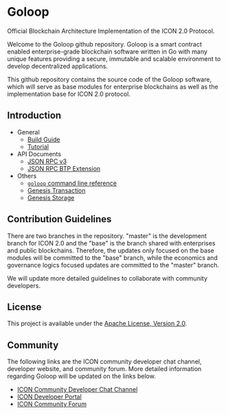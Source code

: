 # Goloop

Official Blockchain Architecture Implementation of the ICON 2.0 Protocol.

Welcome to the Goloop github repository. Goloop is a smart contract enabled enterprise-grade blockchain software written in Go with many unique features providing a secure, immutable and scalable environment to develop decentralized applications.

This github repository contains the source code of the Goloop software, which will serve as base modules for enterprise blockchains as well as the implementation base for ICON 2.0 protocol.

## Introduction

* General
  - [Build Guide](doc/build.md)
  - [Tutorial](doc/tutorial.md)
* API Documents
  - [JSON RPC v3](doc/jsonrpc_v3.md)
  - [JSON RPC BTP Extension](doc/btp_extension.md)
* Others
  - [`goloop` command line reference](doc/goloop_cli.md)
  - [Genesis Transaction](doc/genesis_tx.md)
  - [Genesis Storage](doc/genesis_storage.md)

## Contribution Guidelines

There are two branches in the repository. "master" is the development branch for ICON 2.0 and the "base" is the branch shared with enterprises and public blockchains. Therefore, the updates only focused on the base modules will be committed to the "base" branch, while the economics and governance logics focused updates are committed to the "master" branch.

We will update more detailed guidelines to collaborate with community developers.

## License

This project is available under the [Apache License, Version 2.0](LICENSE).

## Community

The following links are the ICON community developer chat channel, developer website, and community forum. More detailed information regarding Goloop will be updated on the links below.

- [ICON Community Developer Chat Channel](https://t.me/icondevs)
- [ICON Developer Portal](https://www.icondev.io/)
- [ICON Community Forum](https://forum.icon.community/)
